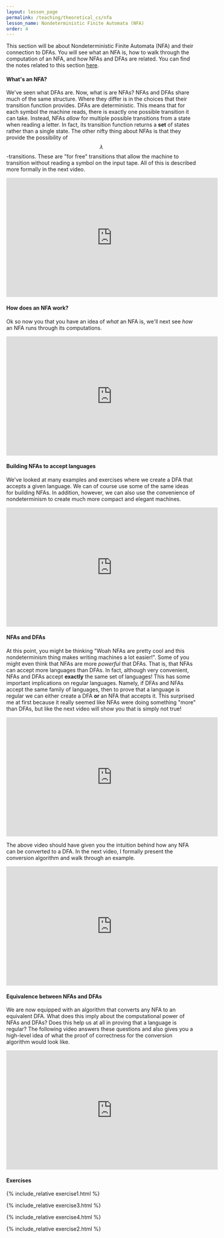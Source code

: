 ```yaml
---
layout: lesson_page
permalink: /teaching/theoretical_cs/nfa
lesson_name: Nondeterministic Finite Automata (NFA)
order: 4
---
```


This section will be about Nondeterministic Finite Automata (NFA) and their connection to DFAs. You will see what an NFA is, how to walk through the computation of an NFA, and how NFAs and DFAs are related. You can find the notes related to this section [here](nfa.pdf).

<h4>What's an NFA?</h4>

We've seen what DFAs are. Now, what is are NFAs? NFAs and DFAs share much of the same structure. Where they differ is in the choices that their transition function provides. DFAs are deterministic. This means that for each symbol the machine reads, there is exactly one possible transition it can take. Instead, NFAs *allow* for multiple possible transitions from a state when reading a letter. In fact, its transition function returns a __set__ of states rather than a single state. The other nifty thing about NFAs is that they provide the possibility of $$\lambda$$-transitions. These are "for free" transitions that allow the machine to transition without reading a symbol on the input tape. All of this is described more formally in the next video.

<iframe width="560" height="315" src="https://www.youtube.com/embed/myAaGi0aFAg" title="YouTube video player" frameborder="0" allow="accelerometer; autoplay; clipboard-write; encrypted-media; gyroscope; picture-in-picture" allowfullscreen></iframe>

<h4>How does an NFA work?</h4>

Ok so now you that you have an idea of *what* an NFA is, we'll next see *how* an NFA runs through its computations.

<iframe width="560" height="315" src="https://www.youtube.com/embed/3VRWlbjJDqY" title="YouTube video player" frameborder="0" allow="accelerometer; autoplay; clipboard-write; encrypted-media; gyroscope; picture-in-picture" allowfullscreen></iframe>


<h4>Building NFAs to accept languages</h4>

We've looked at many examples and exercises where we create a DFA that accepts a given language. We can of course use some of the same ideas for building NFAs. In addition, however, we can also use the convenience of nondeterminism to create much more compact and elegant machines.

<iframe width="560" height="315" src="https://www.youtube.com/embed/j__g34aJ0gA" title="YouTube video player" frameborder="0" allow="accelerometer; autoplay; clipboard-write; encrypted-media; gyroscope; picture-in-picture" allowfullscreen></iframe>

<h4>NFAs and DFAs</h4>

At this point, you might be thinking "Woah NFAs are pretty cool and this nondeterminism thing makes writing machines a lot easier!". Some of you might even think that NFAs are more *powerful* that DFAs. That is, that NFAs can accept more languages than DFAs. In fact, although very convenient, NFAs and DFAs accept __exactly__ the same set of languages! This has some important implications on regular languages. Namely, if DFAs and NFAs accept the same family of languages, then to prove that a language is regular we can either create a DFA **or** an NFA that accepts it. This surprised me at first because it really seemed like NFAs were doing something "more" than DFAs, but like the next video will show you that is simply not true!

<iframe width="560" height="315" src="https://www.youtube.com/embed/2LlBXMICatA" title="YouTube video player" frameborder="0" allow="accelerometer; autoplay; clipboard-write; encrypted-media; gyroscope; picture-in-picture" allowfullscreen></iframe>

The above video should have given you the intuition behind how any NFA can be converted to a DFA. In the next video, I formally present the conversion algorithm and walk through an example.

<iframe width="560" height="315" src="https://www.youtube.com/embed/COjimVieDZM" title="YouTube video player" frameborder="0" allow="accelerometer; autoplay; clipboard-write; encrypted-media; gyroscope; picture-in-picture" allowfullscreen></iframe>

<h4>Equivalence between NFAs and DFAs</h4>

We are now equipped with an algorithm that converts any NFA to an equivalent DFA. What does this imply about the computational power of NFAs and DFAs? Does this help us at all in proving that a language is regular? The following video answers these questions and also gives you a high-level idea of what the proof of correctness for the conversion algorithm would look like.

<iframe width="560" height="315" src="https://www.youtube.com/embed/XbwwE6owODo" title="YouTube video player" frameborder="0" allow="accelerometer; autoplay; clipboard-write; encrypted-media; gyroscope; picture-in-picture" allowfullscreen></iframe>

<h4>Exercises</h4>

{% include_relative exercise1.html %}

{% include_relative exercise3.html %}

{% include_relative exercise4.html %}

{% include_relative exercise2.html %}
